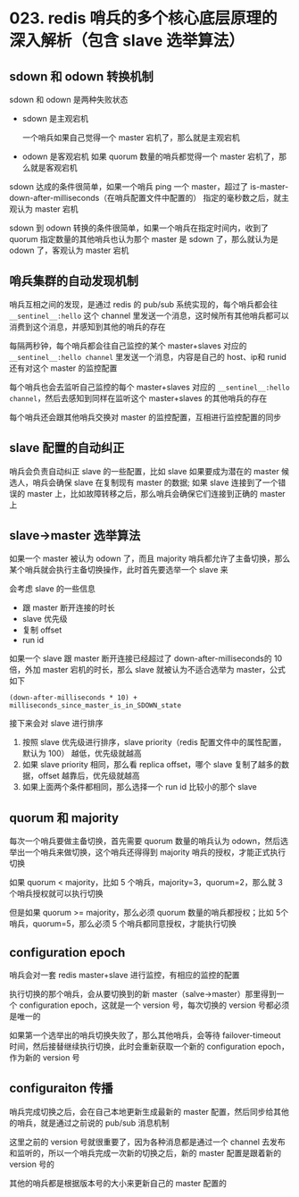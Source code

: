 # 023. redis 哨兵的多个核心底层原理的深入解析（包含 slave 选举算法）


## sdown 和 odown 转换机制

sdown 和 odown 是两种失败状态

- sdown 是主观宕机

    一个哨兵如果自己觉得一个 master 宕机了，那么就是主观宕机

- odown 是客观宕机
    如果 quorum 数量的哨兵都觉得一个 master 宕机了，那么就是客观宕机

sdown 达成的条件很简单，如果一个哨兵 ping 一个 master，超过了 is-master-down-after-milliseconds（在哨兵配置文件中配置的） 指定的毫秒数之后，就主观认为 master 宕机

sdown 到 odown 转换的条件很简单，如果一个哨兵在指定时间内，收到了 quorum 指定数量的其他哨兵也认为那个 master 是 sdown 了，那么就认为是 odown 了，客观认为 master 宕机

## 哨兵集群的自动发现机制

哨兵互相之间的发现，是通过 redis 的 pub/sub 系统实现的，每个哨兵都会往 `__sentinel__:hello` 这个 channel 里发送一个消息，这时候所有其他哨兵都可以消费到这个消息，并感知到其他的哨兵的存在

每隔两秒钟，每个哨兵都会往自己监控的某个 master+slaves 对应的 `__sentinel__:hello channel` 里发送一个消息，内容是自己的 host、ip和 runid 还有对这个 master 的监控配置

每个哨兵也会去监听自己监控的每个 master+slaves 对应的 `__sentinel__:hello channel`，然后去感知到同样在监听这个 master+slaves 的其他哨兵的存在

每个哨兵还会跟其他哨兵交换对 master 的监控配置，互相进行监控配置的同步

## slave 配置的自动纠正

哨兵会负责自动纠正 slave 的一些配置，比如 slave 如果要成为潜在的 master 候选人，哨兵会确保 slave 在复制现有 master 的数据; 如果 slave 连接到了一个错误的 master 上，比如故障转移之后，那么哨兵会确保它们连接到正确的 master 上

## slave->master 选举算法

如果一个 master 被认为 odown 了，而且 majority 哨兵都允许了主备切换，那么某个哨兵就会执行主备切换操作，此时首先要选举一个 slave 来

会考虑 slave 的一些信息

- 跟 master 断开连接的时长
- slave 优先级
- 复制 offset
- run id

如果一个 slave 跟 master 断开连接已经超过了 down-after-milliseconds的 10 倍，外加 master 宕机的时长，那么 slave 就被认为不适合选举为 master，公式如下

```
(down-after-milliseconds * 10) + milliseconds_since_master_is_in_SDOWN_state
```

接下来会对 slave 进行排序

1. 按照 slave 优先级进行排序，slave priority（redis 配置文件中的属性配置，默认为 100） 越低，优先级就越高
2. 如果 slave priority 相同，那么看 replica offset，哪个 slave 复制了越多的数据，offset 越靠后，优先级就越高
3. 如果上面两个条件都相同，那么选择一个 run id 比较小的那个 slave

## quorum 和 majority

每次一个哨兵要做主备切换，首先需要 quorum 数量的哨兵认为 odown，然后选举出一个哨兵来做切换，这个哨兵还得得到 majority 哨兵的授权，才能正式执行切换

如果 quorum < majority，比如 5 个哨兵，majority=3，quorum=2，那么就 3 个哨兵授权就可以执行切换

但是如果 quorum >= majority，那么必须 quorum 数量的哨兵都授权；比如 5个哨兵，quorum=5，那么必须 5 个哨兵都同意授权，才能执行切换

## configuration epoch

哨兵会对一套 redis master+slave 进行监控，有相应的监控的配置

执行切换的那个哨兵，会从要切换到的新 master（salve->master）那里得到一个 configuration epoch，这就是一个 version 号，每次切换的 version 号都必须是唯一的

如果第一个选举出的哨兵切换失败了，那么其他哨兵，会等待 failover-timeout 时间，然后接替继续执行切换，此时会重新获取一个新的 configuration epoch，作为新的 version 号

## configuraiton 传播

哨兵完成切换之后，会在自己本地更新生成最新的 master 配置，然后同步给其他的哨兵，就是通过之前说的 pub/sub 消息机制

这里之前的 version 号就很重要了，因为各种消息都是通过一个 channel 去发布和监听的，所以一个哨兵完成一次新的切换之后，新的 master 配置是跟着新的 version 号的

其他的哨兵都是根据版本号的大小来更新自己的 master 配置的
